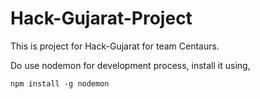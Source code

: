 # Hack-Gujarat-Project

This is project for Hack-Gujarat for team Centaurs.

Do use nodemon for development process, install it using,

`npm install -g nodemon`
